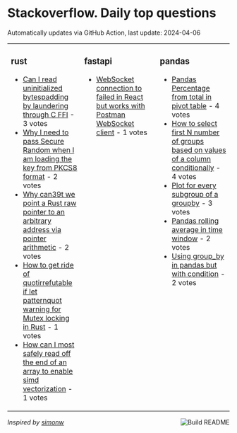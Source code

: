 # Stackoverflow. Daily top questions 

Automatically updates via GitHub Action, last update: <!-- date starts -->2024-04-06<!-- date ends -->


<table><tr><td valign="top" width="33%">

### rust
<!-- rust starts -->
* [Can I read uninitialized bytespadding by laundering through C FFI](https://stackoverflow.com/questions/78281926/can-i-read-uninitialized-bytes-padding-by-laundering-through-c-ffi) - 3 votes
* [Why I need to pass Secure Random when I am loading the key from PKCS8 format](https://stackoverflow.com/questions/78281523/why-i-need-to-pass-secure-random-when-i-am-loading-the-key-from-pkcs8-format) - 2 votes
* [Why can39t we point a Rust raw pointer to an arbitrary address via pointer arithmetic](https://stackoverflow.com/questions/78281126/why-cant-we-point-a-rust-raw-pointer-to-an-arbitrary-address-via-pointer-arithm) - 2 votes
* [How to get ride of quotirrefutable if let patternquot warning for Mutex locking in Rust](https://stackoverflow.com/questions/78282928/how-to-get-ride-of-irrefutable-if-let-pattern-warning-for-mutex-locking-in-r) - 1 votes
* [How can I most safely read off the end of an array to enable simd vectorization](https://stackoverflow.com/questions/78281512/how-can-i-most-safely-read-off-the-end-of-an-array-to-enable-simd-vectorization) - 1 votes
<!-- rust ends -->
</td><td valign="top" width="34%">


### fastapi
<!-- fastapi starts -->
* [WebSocket connection to  failed in React but works with Postman WebSocket client](https://stackoverflow.com/questions/78284790/websocket-connection-to-failed-in-react-but-works-with-postman-websocket-cl) - 1 votes
<!-- fastapi ends -->
</td><td valign="top" width="34%">


### pandas
<!-- pandas starts -->
* [Pandas  Percentage from total in pivot table](https://stackoverflow.com/questions/78283909/pandas-percentage-from-total-in-pivot-table) - 4 votes
* [How to select first N number of groups based on values of a column conditionally](https://stackoverflow.com/questions/78278506/how-to-select-first-n-number-of-groups-based-on-values-of-a-column-conditionally) - 4 votes
* [Plot for every subgroup of a groupby](https://stackoverflow.com/questions/78278746/plot-for-every-subgroup-of-a-groupby) - 3 votes
* [Pandas rolling average in time window](https://stackoverflow.com/questions/78278711/pandas-rolling-average-in-time-window) - 2 votes
* [Using group_by in pandas but with condition](https://stackoverflow.com/questions/78284936/using-group-by-in-pandas-but-with-condition) - 2 votes
<!-- pandas ends -->
</td></tr></table>

<a href="https://github.com/hp0404/hp0404/actions"><img src="https://github.com/hp0404/hp0404/workflows/Build%20README/badge.svg" align="right" alt="Build README"></a> <p>*Inspired by  [simonw](https://github.com/simonw/simonw)*</p>
